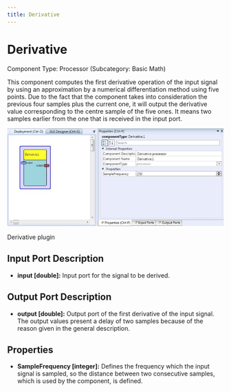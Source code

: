 ```yaml
---
title: Derivative
---
```


# Derivative

Component Type: Processor (Subcategory: Basic Math)

This component computes the first derivative operation of the input signal by using an approximation by a numerical differentiation method using five points. Due to the fact that the component takes into consideration the previous four samples plus the current one, it will output the derivative value corresponding to the centre sample of the five ones. It means two samples earlier from the one that is received in the input port.

![Screenshot: Derivative plugin](./img/Derivative.jpg "Screenshot: Derivative plugin")

Derivative plugin

## Input Port Description

- **input \[double\]:** Input port for the signal to be derived.

## Output Port Description

- **output \[double\]:** Output port of the first derivative of the input signal. The output values present a delay of two samples because of the reason given in the general description.

## Properties

- **SampleFrequency \[integer\]:** Defines the frequency which the input signal is sampled, so the distance between two consecutive samples, which is used by the component, is defined.
